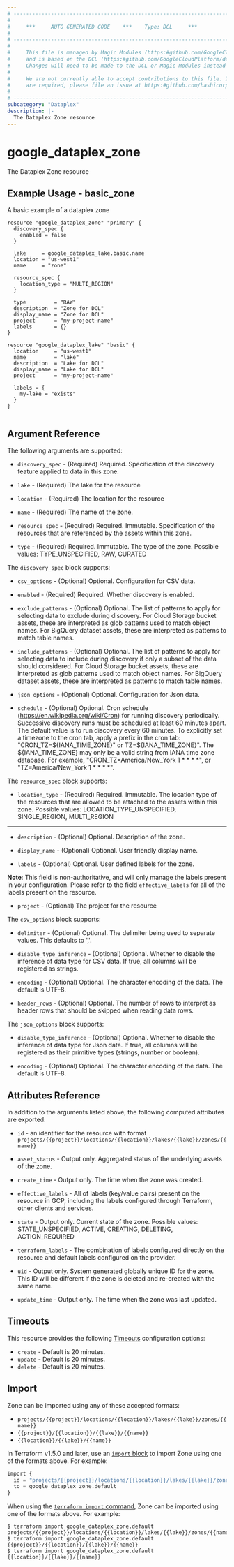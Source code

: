 ```yaml
---
# ----------------------------------------------------------------------------
#
#     ***     AUTO GENERATED CODE    ***    Type: DCL     ***
#
# ----------------------------------------------------------------------------
#
#     This file is managed by Magic Modules (https:#github.com/GoogleCloudPlatform/magic-modules)
#     and is based on the DCL (https:#github.com/GoogleCloudPlatform/declarative-resource-client-library).
#     Changes will need to be made to the DCL or Magic Modules instead of here.
#
#     We are not currently able to accept contributions to this file. If changes
#     are required, please file an issue at https:#github.com/hashicorp/terraform-provider-google/issues/new/choose
#
# ----------------------------------------------------------------------------
subcategory: "Dataplex"
description: |-
  The Dataplex Zone resource
---
```


# google_dataplex_zone

The Dataplex Zone resource

## Example Usage - basic_zone
A basic example of a dataplex zone
```hcl
resource "google_dataplex_zone" "primary" {
  discovery_spec {
    enabled = false
  }

  lake     = google_dataplex_lake.basic.name
  location = "us-west1"
  name     = "zone"

  resource_spec {
    location_type = "MULTI_REGION"
  }

  type         = "RAW"
  description  = "Zone for DCL"
  display_name = "Zone for DCL"
  project      = "my-project-name"
  labels       = {}
}

resource "google_dataplex_lake" "basic" {
  location     = "us-west1"
  name         = "lake"
  description  = "Lake for DCL"
  display_name = "Lake for DCL"
  project      = "my-project-name"

  labels = {
    my-lake = "exists"
  }
}


```

## Argument Reference

The following arguments are supported:

* `discovery_spec` -
  (Required)
  Required. Specification of the discovery feature applied to data in this zone.
  
* `lake` -
  (Required)
  The lake for the resource
  
* `location` -
  (Required)
  The location for the resource
  
* `name` -
  (Required)
  The name of the zone.
  
* `resource_spec` -
  (Required)
  Required. Immutable. Specification of the resources that are referenced by the assets within this zone.
  
* `type` -
  (Required)
  Required. Immutable. The type of the zone. Possible values: TYPE_UNSPECIFIED, RAW, CURATED
  


The `discovery_spec` block supports:
    
* `csv_options` -
  (Optional)
  Optional. Configuration for CSV data.
    
* `enabled` -
  (Required)
  Required. Whether discovery is enabled.
    
* `exclude_patterns` -
  (Optional)
  Optional. The list of patterns to apply for selecting data to exclude during discovery. For Cloud Storage bucket assets, these are interpreted as glob patterns used to match object names. For BigQuery dataset assets, these are interpreted as patterns to match table names.
    
* `include_patterns` -
  (Optional)
  Optional. The list of patterns to apply for selecting data to include during discovery if only a subset of the data should considered. For Cloud Storage bucket assets, these are interpreted as glob patterns used to match object names. For BigQuery dataset assets, these are interpreted as patterns to match table names.
    
* `json_options` -
  (Optional)
  Optional. Configuration for Json data.
    
* `schedule` -
  (Optional)
  Optional. Cron schedule (https://en.wikipedia.org/wiki/Cron) for running discovery periodically. Successive discovery runs must be scheduled at least 60 minutes apart. The default value is to run discovery every 60 minutes. To explicitly set a timezone to the cron tab, apply a prefix in the cron tab: "CRON_TZ=${IANA_TIME_ZONE}" or TZ=${IANA_TIME_ZONE}". The ${IANA_TIME_ZONE} may only be a valid string from IANA time zone database. For example, "CRON_TZ=America/New_York 1 * * * *", or "TZ=America/New_York 1 * * * *".
    
The `resource_spec` block supports:
    
* `location_type` -
  (Required)
  Required. Immutable. The location type of the resources that are allowed to be attached to the assets within this zone. Possible values: LOCATION_TYPE_UNSPECIFIED, SINGLE_REGION, MULTI_REGION
    
- - -

* `description` -
  (Optional)
  Optional. Description of the zone.
  
* `display_name` -
  (Optional)
  Optional. User friendly display name.
  
* `labels` -
  (Optional)
  Optional. User defined labels for the zone.

**Note**: This field is non-authoritative, and will only manage the labels present in your configuration.
Please refer to the field `effective_labels` for all of the labels present on the resource.
  
* `project` -
  (Optional)
  The project for the resource
  


The `csv_options` block supports:
    
* `delimiter` -
  (Optional)
  Optional. The delimiter being used to separate values. This defaults to ','.
    
* `disable_type_inference` -
  (Optional)
  Optional. Whether to disable the inference of data type for CSV data. If true, all columns will be registered as strings.
    
* `encoding` -
  (Optional)
  Optional. The character encoding of the data. The default is UTF-8.
    
* `header_rows` -
  (Optional)
  Optional. The number of rows to interpret as header rows that should be skipped when reading data rows.
    
The `json_options` block supports:
    
* `disable_type_inference` -
  (Optional)
  Optional. Whether to disable the inference of data type for Json data. If true, all columns will be registered as their primitive types (strings, number or boolean).
    
* `encoding` -
  (Optional)
  Optional. The character encoding of the data. The default is UTF-8.
    
## Attributes Reference

In addition to the arguments listed above, the following computed attributes are exported:

* `id` - an identifier for the resource with format `projects/{{project}}/locations/{{location}}/lakes/{{lake}}/zones/{{name}}`

* `asset_status` -
  Output only. Aggregated status of the underlying assets of the zone.
  
* `create_time` -
  Output only. The time when the zone was created.
  
* `effective_labels` -
  All of labels (key/value pairs) present on the resource in GCP, including the labels configured through Terraform, other clients and services.
  
* `state` -
  Output only. Current state of the zone. Possible values: STATE_UNSPECIFIED, ACTIVE, CREATING, DELETING, ACTION_REQUIRED
  
* `terraform_labels` -
  The combination of labels configured directly on the resource and default labels configured on the provider.
  
* `uid` -
  Output only. System generated globally unique ID for the zone. This ID will be different if the zone is deleted and re-created with the same name.
  
* `update_time` -
  Output only. The time when the zone was last updated.
  
## Timeouts

This resource provides the following
[Timeouts](https://developer.hashicorp.com/terraform/plugin/sdkv2/resources/retries-and-customizable-timeouts) configuration options:

- `create` - Default is 20 minutes.
- `update` - Default is 20 minutes.
- `delete` - Default is 20 minutes.

## Import

Zone can be imported using any of these accepted formats:
* `projects/{{project}}/locations/{{location}}/lakes/{{lake}}/zones/{{name}}`
* `{{project}}/{{location}}/{{lake}}/{{name}}`
* `{{location}}/{{lake}}/{{name}}`

In Terraform v1.5.0 and later, use an [`import` block](https://developer.hashicorp.com/terraform/language/import) to import Zone using one of the formats above. For example:


```tf
import {
  id = "projects/{{project}}/locations/{{location}}/lakes/{{lake}}/zones/{{name}}"
  to = google_dataplex_zone.default
}
```

When using the [`terraform import` command](https://developer.hashicorp.com/terraform/cli/commands/import), Zone can be imported using one of the formats above. For example:

```
$ terraform import google_dataplex_zone.default projects/{{project}}/locations/{{location}}/lakes/{{lake}}/zones/{{name}}
$ terraform import google_dataplex_zone.default {{project}}/{{location}}/{{lake}}/{{name}}
$ terraform import google_dataplex_zone.default {{location}}/{{lake}}/{{name}}
```



